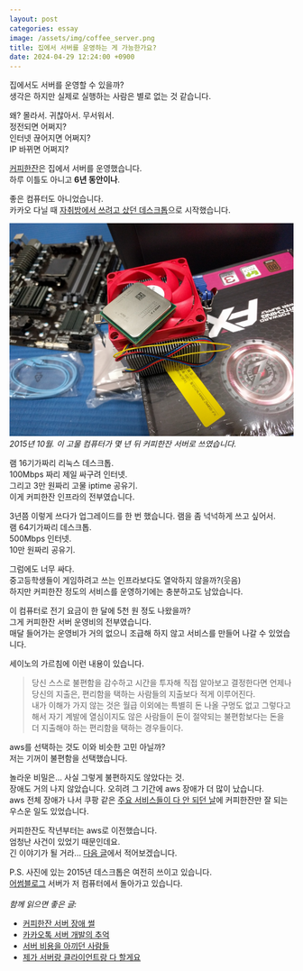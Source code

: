 ```yaml
---
layout: post
categories: essay
image: /assets/img/coffee_server.png
title: 집에서 서버를 운영하는 게 가능한가요?
date: 2024-04-29 12:24:00 +0900
---
```


집에서도 서버를 운영할 수 있을까?  
생각은 하지만 실제로 실행하는 사람은 별로 없는 것 같습니다.

왜? 몰라서. 귀찮아서. 무서워서.  
정전되면 어쩌지?  
인터넷 끊어지면 어쩌지?  
IP 바뀌면 어쩌지?  

[커피한잔](https://withcoffee.app/)은 집에서 서버를 운영했습니다.  
하루 이틀도 아니고 **6년 동안이나**.

좋은 컴퓨터도 아니었습니다.  
카카오 다닐 때 [자취방에서 쓰려고 샀던 데스크톱](https://www.instagram.com/p/9TfbysAbno/)으로 시작했습니다.

![커피한잔 서버](/assets/img/coffee_server.png)  
*2015년 10월. 이 고물 컴퓨터가 몇 년 뒤 커피한잔 서버로 쓰였습니다.*

램 16기가짜리 리눅스 데스크톱.  
100Mbps 짜리 제일 싸구려 인터넷.  
그리고 3만 원짜리 고물 iptime 공유기.  
이게 커피한잔 인프라의 전부였습니다.

3년쯤 이렇게 쓰다가 업그레이드를 한 번 했습니다. 램을 좀 넉넉하게 쓰고 싶어서.  
램 64기가짜리 데스크톱.  
500Mbps 인터넷.  
10만 원짜리 공유기.

그럼에도 너무 싸다.  
중고등학생들이 게임하려고 쓰는 인프라보다도 열악하지 않을까?(웃음)  
하지만 커피한잔 정도의 서비스를 운영하기에는 충분하고도 남았습니다.

이 컴퓨터로 전기 요금이 한 달에 5천 원 정도 나왔을까?  
그게 커피한잔 서버 운영비의 전부였습니다.  
매달 들어가는 운영비가 거의 없으니 조급해 하지 않고 서비스를 만들어 나갈 수 있었습니다.  

세이노의 가르침에 이런 내용이 있습니다.

> 당신 스스로 불편함을 감수하고 시간을 투자해 직접 알아보고 결정한다면 언제나 당신의 지출은, 편리함을 택하는 사람들의 지출보다 적게 이루어진다.  
> 내가 이해가 가지 않는 것은 월급 이외에는 특별히 돈 나올 구멍도 없고 그렇다고 해서 자기 계발에 열심이지도 않은 사람들이 돈이 절약되는 불편함보다는 돈을 더 지출해야 하는 편리함을 택하는 경우들이다.

aws를 선택하는 것도 이와 비슷한 고민 아닐까?  
저는 기꺼이 불편함을 선택했습니다.

놀라운 비밀은... 사실 그렇게 불편하지도 않았다는 것.  
장애도 거의 나지 않았습니다. 오히려 그 기간에 aws 장애가 더 많이 났습니다.  
aws 전체 장애가 나서 쿠팡 같은 [주요 서비스들이 다 안 되던 날](https://www.hani.co.kr/arti/economy/it/871433.html)에 커피한잔만 잘 되는 우스운 일도 있었습니다.

커피한잔도 작년부터는 aws로 이전했습니다.  
엄청난 사건이 있었기 때문인데요.  
긴 이야기가 될 거라... [다음 글](/essay/2024/05/03/coffee-server.html)에서 적어보겠습니다.

P.S. 사진에 있는 2015년 데스크톱은 여전히 쓰이고 있습니다.  
[어썸블로그](https://github.com/BenjaminKim/awesome-blogs) 서버가 저 컴퓨터에서 돌아가고 있습니다.
<br>
<br>
*함께 읽으면 좋은 글:*
* [커피한잔 서버 장애 썰](/essay/2024/05/03/coffee-server.html)
* [카카오톡 서버 개발의 추억](/essay/2022/10/16/kakaotalk-server-development.html)
* [서버 비용을 아끼던 사람들](/essay/2024/03/07/people-saving-cost.html)
* [제가 서버랑 클라이언트랑 다 할게요](/essay/2021/09/14/제가-서버랑-클라이언트랑-다-할게요.html)